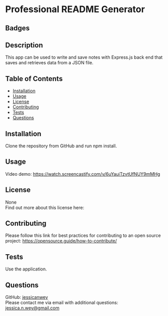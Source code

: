 # Professional README Generator

  ## Badges

  ## Description
  This app can be used to write and save notes with Express.js back end that saves and retrieves data from a JSON file.
    
  ## Table of Contents
  * [Installation](#installation)
  * [Usage](#usage)
  * [License](#license)
  * [Contributing](#contributing)
  * [Tests](#tests)
  * [Questions](#questions)

  ## Installation
  Clone the repository from GitHub and run npm install.

  ## Usage
  Video demo: https://watch.screencastify.com/v/6uYauiTzvtUfNUY9mMHg

  ## License
  None  
  Find out more about this license here: 

  ## Contributing
  Please follow this link for best practices for contributing to an open source project:
  https://opensource.guide/how-to-contribute/

  ## Tests
  Use the application.

  ## Questions
  GitHub: [jessicanwey](https://github.com/jessicanwey)  
  Please contact me via email with additional questions: jessica.n.wey@gmail.com





